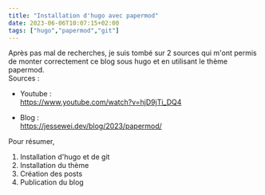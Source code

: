 ```yaml
---
title: "Installation d'hugo avec papermod"
date: 2023-06-06T10:07:15+02:00
tags: ["hugo","papermod","git"]
---
```

Après pas mal de recherches, je suis tombé sur 2 sources qui m'ont permis de monter correctement ce blog sous hugo et en utilisant le thème papermod.  
Sources :  
- Youtube :  
https://www.youtube.com/watch?v=hjD9jTi_DQ4  

- Blog :  
https://jessewei.dev/blog/2023/papermod/  

Pour résumer,  
1) Installation d'hugo et de git  
2) Installation du thème  
3) Création des posts  
4) Publication du blog





